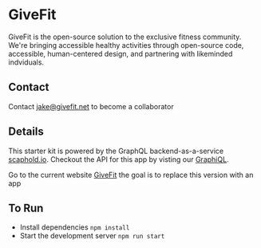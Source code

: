# GiveFit
GiveFit is the open-source solution to the exclusive fitness community. We're bringing accessible healthy activities through open-source code, accessible, human-centered design, and partnering with likeminded indviduals.

## Contact 
Contact jake@givefit.net to become a collaborator

## Details
This starter kit is powered by the GraphQL backend-as-a-service [scaphold.io](https://scaphold.io).
Checkout the API for this app by visting our [GraphiQL](https://us-west-2.api.scaphold.io/graphql/newGiveFitAlias).

Go to the current website [GiveFit](https://givefit.net) the goal is to replace this version with an app

## To Run

- Install dependencies `npm install`
- Start the development server `npm run start`
